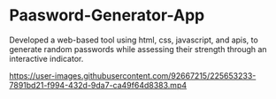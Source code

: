 # Paasword-Generator-App
Developed a web-based tool using html, css, javascript, and apis, to generate random passwords while assessing their strength through an interactive indicator.  


https://user-images.githubusercontent.com/92667215/225653233-7891bd21-f994-432d-9da7-ca49f64d8383.mp4

